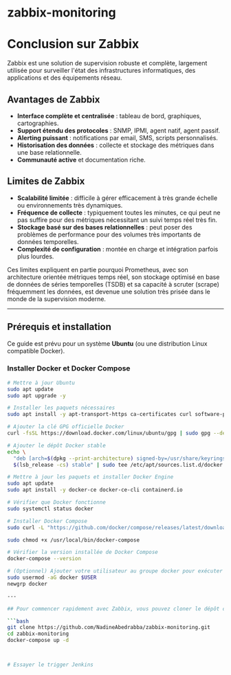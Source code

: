 # zabbix-monitoring
# Conclusion sur Zabbix

Zabbix est une solution de supervision robuste et complète, largement utilisée pour surveiller l'état des infrastructures informatiques, des applications et des équipements réseau.  

## Avantages de Zabbix  
- **Interface complète et centralisée** : tableau de bord, graphiques, cartographies.  
- **Support étendu des protocoles** : SNMP, IPMI, agent natif, agent passif.  
- **Alerting puissant** : notifications par email, SMS, scripts personnalisés.  
- **Historisation des données** : collecte et stockage des métriques dans une base relationnelle.  
- **Communauté active** et documentation riche.  

## Limites de Zabbix  
- **Scalabilité limitée** : difficile à gérer efficacement à très grande échelle ou environnements très dynamiques.  
- **Fréquence de collecte** : typiquement toutes les minutes, ce qui peut ne pas suffire pour des métriques nécessitant un suivi temps réel très fin.  
- **Stockage basé sur des bases relationnelles** : peut poser des problèmes de performance pour des volumes très importants de données temporelles.  
- **Complexité de configuration** : montée en charge et intégration parfois plus lourdes.  

Ces limites expliquent en partie pourquoi Prometheus, avec son architecture orientée métriques temps réel, son stockage optimisé en base de données de séries temporelles (TSDB) et sa capacité à scruter (scrape) fréquemment les données, est devenue une solution très prisée dans le monde de la supervision moderne.  

---

## Prérequis et installation

Ce guide est prévu pour un système **Ubuntu** (ou une distribution Linux compatible Docker).

### Installer Docker et Docker Compose

```bash
# Mettre à jour Ubuntu
sudo apt update
sudo apt upgrade -y

# Installer les paquets nécessaires
sudo apt install -y apt-transport-https ca-certificates curl software-properties-common

# Ajouter la clé GPG officielle Docker
curl -fsSL https://download.docker.com/linux/ubuntu/gpg | sudo gpg --dearmor -o /usr/share/keyrings/docker-archive-keyring.gpg

# Ajouter le dépôt Docker stable
echo \
  "deb [arch=$(dpkg --print-architecture) signed-by=/usr/share/keyrings/docker-archive-keyring.gpg] https://download.docker.com/linux/ubuntu \
  $(lsb_release -cs) stable" | sudo tee /etc/apt/sources.list.d/docker.list > /dev/null

# Mettre à jour les paquets et installer Docker Engine
sudo apt update
sudo apt install -y docker-ce docker-ce-cli containerd.io

# Vérifier que Docker fonctionne
sudo systemctl status docker

# Installer Docker Compose
sudo curl -L "https://github.com/docker/compose/releases/latest/download/docker-compose-$(uname -s)-$(uname -m)" -o /usr/local/bin/docker-compose

sudo chmod +x /usr/local/bin/docker-compose

# Vérifier la version installée de Docker Compose
docker-compose --version

# (Optionnel) Ajouter votre utilisateur au groupe docker pour exécuter docker sans sudo
sudo usermod -aG docker $USER
newgrp docker

---

## Pour commencer rapidement avec Zabbix, vous pouvez cloner le dépôt contenant un fichier `docker-compose.yml` prêt à l'emploi et lancer l’ensemble des services avec la commande suivante :

```bash
git clone https://github.com/NadineAbedrabba/zabbix-monitoring.git
cd zabbix-monitoring
docker-compose up -d



# Essayer le trigger Jenkins
